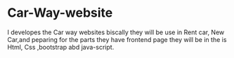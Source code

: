 # Car-Way-website
I developes the Car way websites biscally they will be use in Rent car, New Car,and peparing for the parts they have frontend page they will be in the is Html, Css ,bootstrap abd java-script.
